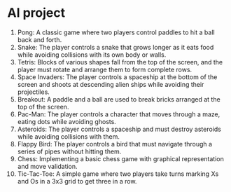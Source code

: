 # AI project

1. Pong: A classic game where two players control paddles to hit a ball back and forth.
2. Snake: The player controls a snake that grows longer as it eats food while avoiding collisions with its own body or walls.
3. Tetris: Blocks of various shapes fall from the top of the screen, and the player must rotate and arrange them to form complete rows.
4. Space Invaders: The player controls a spaceship at the bottom of the screen and shoots at descending alien ships while avoiding their projectiles.
5. Breakout: A paddle and a ball are used to break bricks arranged at the top of the screen.
6. Pac-Man: The player controls a character that moves through a maze, eating dots while avoiding ghosts.
7. Asteroids: The player controls a spaceship and must destroy asteroids while avoiding collisions with them.
8. Flappy Bird: The player controls a bird that must navigate through a series of pipes without hitting them.
9. Chess: Implementing a basic chess game with graphical representation and move validation.
10. Tic-Tac-Toe: A simple game where two players take turns marking Xs and Os in a 3x3 grid to get three in a row.
